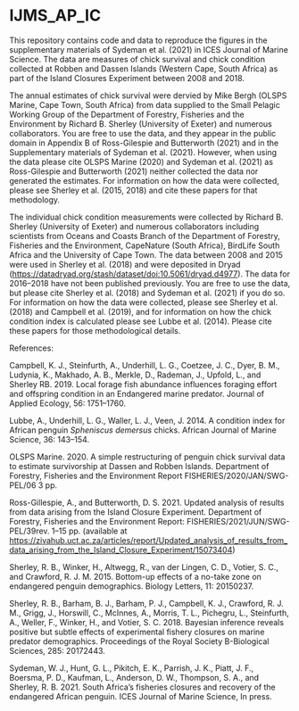 # IJMS_AP_IC

This repository contains code and data to reproduce the figures in the supplementary materials of Sydeman et al. (2021) in ICES Journal of Marine Science. The data are measures of chick survival and chick condition collected at Robben and Dassen Islands (Western Cape, South Africa) as part of the Island Closures Experiment between 2008 and 2018. 

The annual estimates of chick survival were dervied by Mike Bergh (OLSPS Marine, Cape Town, South Africa) from data supplied to the Small Pelagic Working Group of the Department of Forestry, Fisheries and the Environment by Richard B. Sherley (University of Exeter) and numerous collaborators. You are free to use the data, and they appear in the public domain in Appendix B of Ross-Gilespie and Butterworth (2021) and in the Supplementary materials of Sydeman et al. (2021). However, when using the data please cite OLSPS Marine (2020) and Sydeman et al. (2021) as Ross-Gilespie and Butterworth (2021) neither collected the data nor generated the estimates. For information on how the data were collected, please see Sherley et al. (2015, 2018) and cite these papers for that methodology.

The individual chick condition measurements were collected by Richard B. Sherley (University of Exeter) and numerous collaborators including scientists from Oceans and Coasts Branch of the Department of Forestry, Fisheries and the Environment, CapeNature (South Africa), BirdLife South Africa and the University of Cape Town. The data between 2008 and 2015 were used in Sherley et al. (2018) and were deposited in Dryad (https://datadryad.org/stash/dataset/doi:10.5061/dryad.d4977). The data for 2016–2018 have not been published previously. You are free to use the data, but please cite Sherley et al. (2018) and Sydeman et al. (2021) if you do so. 
For information on how the data were collected, please see Sherley et al. (2018) and Campbell et al. (2019), and for information on how the chick condition index is calculated please see Lubbe et al. (2014). Please cite these papers for those methodological details.


References:

Campbell, K. J., Steinfurth, A., Underhill, L. G., Coetzee, J. C., Dyer, B. M., Ludynia, K., Makhado, A. B., Merkle, D., Rademan, J., Upfold, L., and Sherley RB. 2019. Local forage fish abundance influences foraging effort and offspring condition in an Endangered marine predator. Journal of Applied Ecology, 56: 1751–1760.

Lubbe, A., Underhill, L. G., Waller, L. J., Veen, J. 2014. A condition index for African penguin <i>Spheniscus demersus</i> chicks. African Journal of Marine Science, 36: 143–154.

OLSPS Marine. 2020. A simple restructuring of penguin chick survival data to estimate survivorship at Dassen and Robben Islands. Department of Forestry, Fisheries and the Environment Report FISHERIES/2020/JAN/SWG-PEL/06 3 pp.

Ross-Gillespie, A., and Butterworth, D. S. 2021. Updated analysis of results from data arising from the Island Closure Experiment. Department of Forestry, Fisheries and the Environment Report: FISHERIES/2021/JUN/SWG-PEL/39rev. 1–15 pp. (available at https://zivahub.uct.ac.za/articles/report/Updated_analysis_of_results_from_data_arising_from_the_Island_Closure_Experiment/15073404)

Sherley, R. B., Winker, H., Altwegg, R., van der Lingen, C. D., Votier, S. C., and Crawford, R. J. M. 2015. Bottom-up effects of a no-take zone on endangered penguin demographics. Biology Letters, 11: 20150237.

Sherley, R. B., Barham, B. J., Barham, P. J., Campbell, K. J., Crawford, R. J. M., Grigg, J., Horswill, C., McInnes, A., Morris, T. L., Pichegru, L., Steinfurth, A., Weller, F., Winker, H., and Votier, S. C. 2018. Bayesian inference reveals positive but subtle effects of experimental fishery closures on marine predator demographics. Proceedings of the Royal Society B-Biological Sciences, 285: 20172443.

Sydeman, W. J., Hunt, G. L., Pikitch, E. K., Parrish, J. K., Piatt, J. F., Boersma, P. D., Kaufman, L., Anderson, D. W., Thompson, S. A., and Sherley, R. B. 2021. South Africa’s fisheries closures and recovery of the endangered African penguin. ICES Journal of Marine Science, In press.
